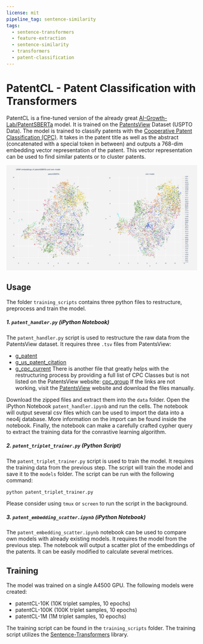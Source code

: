 ```yaml
---
license: mit
pipeline_tag: sentence-similarity
tags:
  - sentence-transformers
  - feature-extraction
  - sentence-similarity
  - transformers
  - patent-classification
---
```


# PatentCL - Patent Classification with Transformers
PatentCL is a fine-tuned version of the already great [AI-Growth-Lab/PatentSBERTa](https://huggingface.co/AI-Growth-Lab/PatentSBERTa) model. It is trained on the [PatentsView](https://patentsview.org/) Dataset (USPTO Data). The model is trained to classify patents with the [Cooperative Patent Classification (CPC)](https://www.epo.org/searching-for-patents/helpful-resources/first-time-here/classification/cpc.html). It takes in the patent title as well as the abstract (concatenated with a special token in between) and outputs a 768-dim embedding vector representation of the patent. This vector representation can be used to find similar patents or to cluster patents.

![Scatter Plot](scatter_plot.png)

## Usage
The folder `training_scripts` contains three python files to restructure, preprocess and train the model.

##### 1. `patent_handler.py` (iPython Notebook)
The `patent_handler.py` script is used to restructure the raw data from the PatentsView dataset. It requires three `.tsv` files from PatentsView:
- [g_patent](https://s3.amazonaws.com/data.patentsview.org/download/g_patent.tsv.zip)
- [g_us_patent_citation](https://s3.amazonaws.com/data.patentsview.org/download/g_us_patent_citation.tsv.zip)
- [g_cpc_current](https://s3.amazonaws.com/data.patentsview.org/download/g_cpc_current.tsv.zip)
There is another file that greatly helps with the restructuring process by providing a full list of CPC Classes but is not listed on the PatentsView website: [cpc_group](https://s3.amazonaws.com/data.patentsview.org/download/cpc_group.tsv.zip)
If the links are not working, visit the [PatentsView](https://patentsview.org/download/data-download-tables) website and download the files manually.

Download the zipped files and extract them into the `data` folder. Open the iPython Notebook `patent_handler.ipynb` and run the cells. The notebook will output several csv files which can be used to import the data into a neo4j database. More information on the import can be found inside the notebook. Finally, the notebook can make a carefully crafted cypher query to extract the training data for the conrastive learning algorithm.

##### 2. `patent_triplet_trainer.py` (Python Script)
The `patent_triplet_trainer.py` script is used to train the model. It requires the training data from the previous step. The script will train the model and save it to the `models` folder. The script can be run with the following command:
```
python patent_triplet_trainer.py
```
Please consider using `tmux` or `screen` to run the script in the background.

##### 3. `patent_embedding_scatter.ipynb` (iPython Notebook)
The `patent_embedding_scatter.ipynb` notebook can be used to compare own models with already existing models. It requires the model from the previous step. The notebook will output a scatter plot of the embeddings of the patents. It can be easily modified to calculate several metrices.


## Training
The model was trained on a single A4500 GPU. The following models were created:
- patentCL-10K (10K triplet samples, 10 epochs)
- patentCL-100K (100K triplet samples, 10 epochs)
- patentCL-1M (1M triplet samples, 10 epochs)

The training script can be found in the `training_scripts` folder. The training script utilizes the [Sentence-Transformers](https://www.sbert.net/index.html) library.